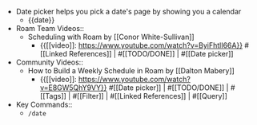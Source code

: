 - Date picker helps you pick a date's page by showing you a calendar
    - {{date}}
- Roam Team Videos::
    - Scheduling with Roam by [[Conor White-Sullivan]]
        - {{[[video]]: https://www.youtube.com/watch?v=ByiFhtlI66A}}
#[[Linked References]] | #[[TODO/DONE]] | #[[Date picker]]
- Community Videos::
    - How to Build a Weekly Schedule in Roam by [[Dalton Mabery]]
        - {{[[video]]: https://www.youtube.com/watch?v=E8GW5QhY9VY}}
#[[Date picker]] | #[[TODO/DONE]] | #[[Tags]] | #[[Filter]] | #[[Linked References]] | #[[Query]]
- Key Commands::
    - `/date`
